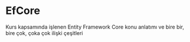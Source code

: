 # EfCore
Kurs kapsamında işlenen Entity Framework Core konu anlatımı ve bire bir, bire çok, çoka çok ilişki çeşitleri

